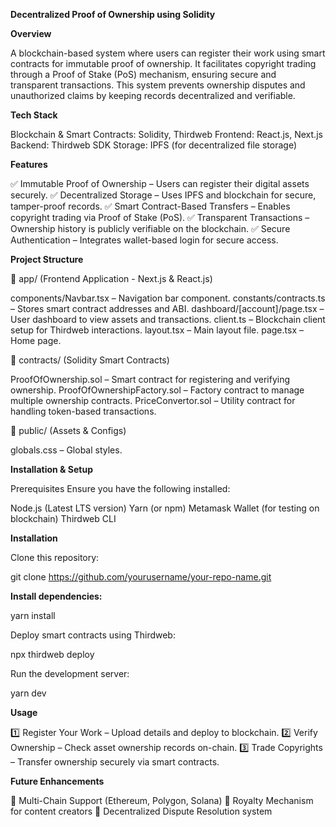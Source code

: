 **Decentralized Proof of Ownership using Solidity**

**Overview**

A blockchain-based system where users can register their work using smart contracts for immutable proof of ownership. It facilitates copyright trading through a Proof of Stake (PoS) mechanism, ensuring secure and transparent transactions. This system prevents ownership disputes and unauthorized claims by keeping records decentralized and verifiable.

**Tech Stack**

Blockchain & Smart Contracts: Solidity, Thirdweb
Frontend: React.js, Next.js
Backend: Thirdweb SDK
Storage: IPFS (for decentralized file storage)

**Features**

✅ Immutable Proof of Ownership – Users can register their digital assets securely.
✅ Decentralized Storage – Uses IPFS and blockchain for secure, tamper-proof records.
✅ Smart Contract-Based Transfers – Enables copyright trading via Proof of Stake (PoS).
✅ Transparent Transactions – Ownership history is publicly verifiable on the blockchain.
✅ Secure Authentication – Integrates wallet-based login for secure access.

**Project Structure**

📂 app/ (Frontend Application - Next.js & React.js)

components/Navbar.tsx – Navigation bar component.
constants/contracts.ts – Stores smart contract addresses and ABI.
dashboard/[account]/page.tsx – User dashboard to view assets and transactions.
client.ts – Blockchain client setup for Thirdweb interactions.
layout.tsx – Main layout file.
page.tsx – Home page.

📂 contracts/ (Solidity Smart Contracts)

ProofOfOwnership.sol – Smart contract for registering and verifying ownership.
ProofOfOwnershipFactory.sol – Factory contract to manage multiple ownership contracts.
PriceConvertor.sol – Utility contract for handling token-based transactions.

📂 public/ (Assets & Configs)

globals.css – Global styles.

**Installation & Setup**

Prerequisites
Ensure you have the following installed:

Node.js (Latest LTS version)
Yarn (or npm)
Metamask Wallet (for testing on blockchain)
Thirdweb CLI

**Installation**

Clone this repository:

git clone https://github.com/yourusername/your-repo-name.git

**Install dependencies:**

yarn install

Deploy smart contracts using Thirdweb:

npx thirdweb deploy

Run the development server:

yarn dev

**Usage**

1️⃣ Register Your Work – Upload details and deploy to blockchain.
2️⃣ Verify Ownership – Check asset ownership records on-chain.
3️⃣ Trade Copyrights – Transfer ownership securely via smart contracts.

**Future Enhancements**

🔹 Multi-Chain Support (Ethereum, Polygon, Solana)
🔹 Royalty Mechanism for content creators
🔹 Decentralized Dispute Resolution system
